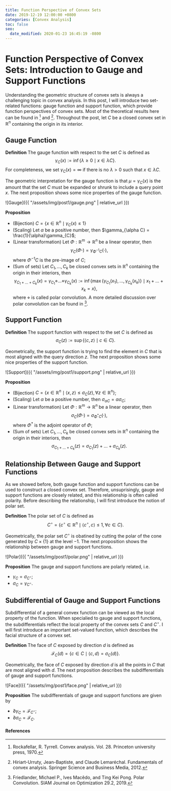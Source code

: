 ```yaml
---
title: Function Perspective of Convex Sets
date: 2019-12-19 12:00:00 +0800
categories: [Convex Analysis]
toc: false
seo:
  date_modified: 2020-01-23 16:45:19 -0800
---
```

# Function Perspective of Convex Sets: Introduction to Gauge and Support Functions

Understanding the geometric structure of convex sets is always a challenging topic in convex analysis. In this post, I will introduce two set-related functions: gauge function and support function, which provide function perspectives of convex sets. Most of the theoretical results here can be found in [^1] and [^2]. Throughout the post, let $C$ be a closed convex set in $\mathbb{R}^n$ containing the origin in its interior.

## Gauge Function
**Definition** The gauge function with respect to the set $C$ is defined as $$\gamma_C(x) := \inf\{\lambda\geq 0 \mid x \in \lambda C\}.$$ For completeness, we set $\gamma_C(x) = \infty$ if there is no $\lambda > 0$ such that $x \in \lambda C$.

The geometric interpretation for the gauge function is that $\mu = \gamma_C(x)$ is the amount that the set $C$ must be expanded or shrunk to include a query point $x$. The next proposition shows some nice properties of the gauge function.

![Gauge]({{ "/assets/img/post1/gauge.png" | relative_url }})


**Proposition** 
* (Bijection) $C = \{x \in \mathbb{R}^n \mid \gamma_C(x) \leq 1\}$
* (Scaling) Let $\alpha$ be a positive number, then $\gamma_{\alpha C} = \frac{1}{\alpha}\gamma_{C}$;
* (Linear transformation) Let $\Phi: \mathbb{R}^m \to \mathbb{R}^n$ be a linear operator, then $$\gamma_{C}(\Phi \cdot) = \gamma_{\Phi^{-1}C}(\cdot),$$ where $\Phi^{-1}C$ is the pre-image of $C$;
* (Sum of sets) Let $C_1, \dots, C_k$ be closed convex sets in $\mathbb{R}^n$ containing the origin in their interiors, then $$\gamma_{C_1 + \dots + C_k}(x) = \gamma_{C_1}\diamond\dots\diamond\gamma_{C_k}(x):=\inf\{\max\{\gamma_{C_1}(x_1), \dots, \gamma_{C_k}(x_k)\} \mid x_1 + \dots + x_k = x\},$$ where $\diamond$ is called polar convolution. A more detailed discussion over polar convolution can be found in [^3].

## Support Function
**Definition** The support function with respect to the set $C$ is defined as $$\sigma_C(z) := \sup\{\langle c,z \rangle \mid c \in C\}.$$

Geometrically, the support function is trying to find the element in $C$ that is most aligned with the query direction $z$. The next proposition shows some nice properties of the support function.

![Support]({{ "/assets/img/post1/support.png" | relative_url }})

**Proposition** 
* (Bijection) $C = \{x \in \mathbb{R}^n \mid \langle x,z \rangle \leq \sigma_C(z), \forall z \in \mathbb{R}^n\}$;
* (Scaling) Let $\alpha$ be a positive number, then $\sigma_{\alpha C} = \alpha\sigma_{C}$;
* (Linear transformation) Let $\Phi: \mathbb{R}^m \to \mathbb{R}^n$ be a linear operator, then $$\sigma_{C}(\Phi \cdot) = \sigma_{\Phi^{*}C}(\cdot),$$ where $\Phi^{*}$ is the adjoint operator of $\Phi$;
* (Sum of sets) Let $C_1, \dots, C_k$ be closed convex sets in $\mathbb{R}^n$ containing the origin in their interiors, then $$\sigma_{C_1 + \dots + C_k}(z) = \sigma_{C_1}(z) + \dots + \sigma_{C_k}(z).$$

## Relationship Between Gauge and Support Functions
As we showed before, both gauge function and support functions can be used to construct a closed convex set. Therefore, unsuprisingly, gauge and support functions are closely related, and this relationship is often called polarity. Before describing the relationship, I will first introduce the notion of polar set.

**Definition** The polar set of $C$ is defined as $$C^{\circ} = \{c^{\circ} \in \mathbb{R}^n \mid \langle c^{\circ},c \rangle \leq 1, \forall c \in C\}.$$

Geometrically, the polar set $C^{\circ}$ is obatined by cutting the polar of the cone generated by $C \times \{1\}$ at the level $-1$. The next proposition shows the relationship between gauge and support functions.

![Polar]({{ "/assets/img/post1/polar.png" | relative_url }})

**Proposition**
The gauge and support functions are polarly related, i.e.
* $\gamma_C = \sigma_{C^{\circ}}$;
* $\sigma_C = \gamma_{C^{\circ}}$.

## Subdifferential of Gauge and Support Functions
Subdifferential of a general convex function can be viewed as the local property of the function. When specialied to gauge and support functions, the subdifferentials reflect the local property of the convex sets $C$ and $C^{\circ}$. I will first introduce an important set-valued function, which describes the facial structure of a convex set.

**Definition** The face of $C$ exposed by direction $d$ is defined as $$\mathcal{F}_C(d) = \{c \in C \mid \langle c,d \rangle = \sigma_C(d)\}.$$

Geometrically, the face of $C$ exposed by direction $d$ is all the points in $C$ that are most aligned with $d$. The next proposition describes the subdifferentials of gauge and support functions.

![Face]({{ "/assets/img/post1/face.png" | relative_url }})

**Proposition** The subdifferentials of gauge and support functions are given by
* $\partial\gamma_C = \mathcal{F}_{C^{\circ}}$;
* $\partial\sigma_C = \mathcal{F}_C$.

#### References
[^1]: Rockafellar, R. Tyrrell. Convex analysis. Vol. 28. Princeton university press, 1970.
[^2]: Hiriart-Urruty, Jean-Baptiste, and Claude Lemaréchal. Fundamentals of convex analysis. Springer Science and Business Media, 2012.
[^3]: Friedlander, Michael P., Ives Macêdo, and Ting Kei Pong. Polar Convolution. SIAM Journal on Optimization 29.2, 2019.









